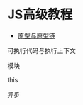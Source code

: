 # JS高级教程

* [原型与原型链](https://github.com/wujinzhe/js-course/blob/master/course/%E5%8E%9F%E5%9E%8B%E4%B8%8E%E5%8E%9F%E5%9E%8B%E9%93%BE/%E5%8E%9F%E5%9E%8B%E4%B8%8E%E5%8E%9F%E5%9E%8B%E9%93%BE.md)

可执行代码与执行上下文

模块

this

异步